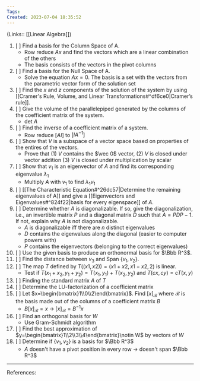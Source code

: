 ```yaml
---
Tags: 
Created: 2023-07-04 18:35:52
---
```

(Links:: [[Linear Algebra]])
1. [ ] Find a basis for the Column Space of A.
	- Row reduce $Ax$ and find the vectors which are a linear combination of the others
	- The basis consists of the vectors in the pivot columns
2. [ ] Find a basis for the Null Space of A.
	- Solve the equation $Ax=0$. The basis is a set with the vectors from the parametric vector form of the solution set
3. [ ] Find the $x$ and $z$ components of the solution of the system by using [[Cramer's Rule, Volume, and Linear Transformations#^df6ce0|Cramer’s rule]].
4. [ ] Give the volume of the parallelepiped generated by the columns of the coefficient matrix of the system.
	- $\text{det }A$
5. [ ] Find the inverse of a coefficient matrix of a system.
	- Row reduce $[AI]$ to $[IA^{-1}]$
6. [ ] Show that $V$ is a subspace of a vector space based on properties of the entires of the vectors.
	- Prove that (1) $V$ contains the $\vec 0$ vector, (2) $V$ is closed under vector addition (3) $V$ is closed under multiplication by scalar
7. [ ] Show that $v_1$ is an eigenvector of $A$ and find its corresponding eigenvalue $\lambda_1$
	- Multiply $A$ with $v_1$ to find $\lambda_{1}v_{1}$
8. [ ] [[The Characteristic Equation#^26dc57|Determine the remaining eigenvalues of A]] and give a [[Eigenvectors and Eigenvalues#^824f22|basis for every eigenspace]] of $A$.
9. [ ] Determine whether $A$ is diagonalizable. If so, give the diagonalization, i.e., an invertible matrix $P$ and a diagonal matrix $D$ such that $A = PDP−1$. If not, explain why $A$ is not diagonalizable.
	- $A$ is diagonalizable iff there are $n$ distinct eigenvalues
	- $D$ contains the eigenvalues along the diagonal (easier to computer powers with)
	- $P$ contains the eigenvectors (belonging to the correct eigenvalues)
10. [ ] Use the given basis to produce an orthonormal basis for $\Bbb R^3$.
11. [ ] Find the distance between $v_3$ and $\text{Span }\{v_1,v_2\}$.
12. [ ] The map $T$ defined by $T ((x1 , x2 )) = ( x1 + x2 , x1 − x2 , 2 )$ is linear.
	- Test if $T(x_1+x_2,y_1+y_2)=T(x_1,y_1)+T(x_2,y_2)$ and $T(cx,cy)=cT(x,y)$
13. [ ] Finding the standard matrix $A$ of $T$
14. [ ] Determine the LU-factorization of a coefficient matrix
15. [ ] Let $x=\begin{bmatrix}1\\0\\2\end{bmatrix}$. Find $[x]_\mathcal{B}$ where $\mathcal{B}$ is the basis made out of the columns of a coefficient matrix $B$
	- $B[x]_\mathcal{B}=x\;\to\;[x]_\mathcal{B}=B^{-1}x$
16. [ ] Find an orthogonal basis for $W$
	- Use Gram-Schmidt algorithm
17. [ ] Find the best approximation of $y=\begin{bmatrix}1\\2\\3\\4\end{bmatrix}\notin W$ by vectors of $W$
18. [ ] Determine if $\{v_{1},v_{2}\}$ is a basis for $\Bbb R^3$
	- $A$ doesn't have a pivot position in every row -> doesn't span $\Bbb R^3$

---
References: